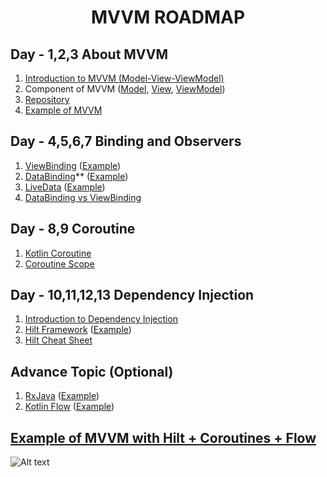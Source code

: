 # <p align="center"><a name="_w3kedzei6uey"></a>**MVVM ROADMAP**</p>

## <a name="_z72j9xs9edru"></a>**Day - 1,2,3  About MVVM**
1. [Introduction to MVVM (Model-View-ViewModel)](https://www.codingninjas.com/studio/library/android-mvvm-model-view-viewmodel-architecture)
1. Component of MVVM ([Model](https://www.digitalocean.com/community/tutorials/kotlin-data-class), [View](https://www.usna.edu/Users/cs/adina/teaching/it472/spring2021/course/page.php?shortname=mobileos&id=5), [ViewModel](https://androidwave.com/viewmodel-android-example/))
1. [Repository](https://digital-solutions.consulting/uncategorized/repository-in-androids-mvvm-architecture/)
1. [Example of MVVM](https://dev.to/whatminjacodes/simple-example-of-mvvm-architecture-in-kotlin-4j5b)

## <a name="_cnrdu1ci1ar5"></a>**Day - 4,5,6,7 Binding and Observers**
1. [ViewBinding](https://medium.com/@abhineshchandra1234/view-binding-in-kotlin-android-bda2b35d3e29) ([Example](https://www.section.io/engineering-education/view-binding-in-android/))
1. [DataBinding](https://blog.logrocket.com/data-binding-android-tutorial-with-examples/)** ([Example](https://www.section.io/engineering-education/how-to-use-databinding-in-android-using-kotlin/))
1. [LiveData](https://www.innominds.com/blog/introduction-to-livedata-in-android) ([Example](https://medium.com/@abuhasanbaskara/android-kotlin-live-data-mutable-live-data-example-b6a11e4d5b48))
1. [DataBinding vs ViewBinding](https://kingahmedino.hashnode.dev/data-binding-vs-view-binding)

## <a name="_9dp37twrw5aw"></a>**Day - 8,9 Coroutine**
1. [Kotlin Coroutine](https://amitshekhar.me/blog/kotlin-coroutines)
1. [Coroutine Scope](https://www.geeksforgeeks.org/scopes-in-kotlin-coroutines/)

## <a name="_yk7g1ibq9c8i"></a>**Day - 10,11,12,13 Dependency Injection**
1. [Introduction to Dependency Injection](https://www.kodeco.com/books/advanced-android-app-architecture/v1.0/chapters/5-dependency-injection)
1. [Hilt Framework](https://www.scaler.com/topics/hilt-android/) ([Example](https://www.howtodoandroid.com/android-hilt-dependency-injection/))
1. [Hilt Cheat Sheet](https://developer.android.com/training/dependency-injection/hilt-cheatsheet)

## <a name="_sjeibl1skyo3"></a>**Advance Topic (Optional)**
1. [RxJava](https://www.toptal.com/android/functional-reactive-android-rxjava) ([Example](https://medium.com/@gabrieldemattosleon/fundamentals-of-rxjava-with-kotlin-for-absolute-beginners-3d811350b701))
1. [Kotlin Flow](https://www.simplilearn.com/tutorials/kotlin-tutorial/an-ultimate-guide-to-kotlin-flows) ([Example](https://blog.mindorks.com/what-is-flow-in-kotlin-and-how-to-use-it-in-android-project/))


## [**Example of MVVM with Hilt + Coroutines + Flow**](https://www.howtodoandroid.com/android-app-using-mvvm-coroutines-flow-hilt/)
![Alt text](https://imageupload.io/ib/hYsbusZ5B2ypOIN_1697608580.png)
